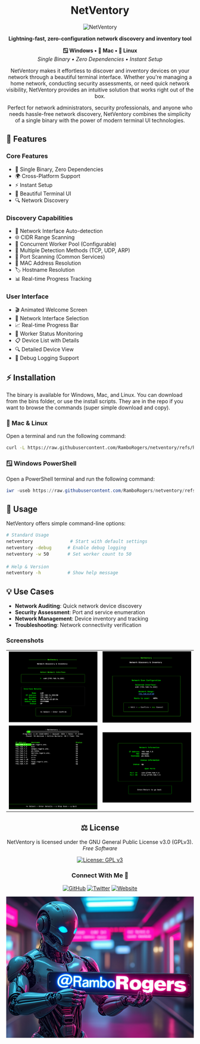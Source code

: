 <div align="center">

# NetVentory

![NetVentory](media/demo.gif)

**Lightning-fast, zero-configuration network discovery and inventory tool**

<p>
  <strong>🪟 Windows • 🍎 Mac • 🐧 Linux</strong><br>
  <em>Single Binary • Zero Dependencies • Instant Setup</em>
</p>

<p>
NetVentory makes it effortless to discover and inventory devices on your network through a beautiful terminal interface. Whether you're managing a home network, conducting security assessments, or need quick network visibility, NetVentory provides an intuitive solution that works right out of the box.
</p>

<p>
Perfect for network administrators, security professionals, and anyone who needs hassle-free network discovery, NetVentory combines the simplicity of a single binary with the power of modern terminal UI technologies.
</p>

</div>

## 🌟 Features

### Core Features
- 🚀 Single Binary, Zero Dependencies
- 🌍 Cross-Platform Support
- ⚡ Instant Setup
- 🎨 Beautiful Terminal UI
- 🔍 Network Discovery

### Discovery Capabilities
- 📡 Network Interface Auto-detection
- 🌐 CIDR Range Scanning
- 🔄 Concurrent Worker Pool (Configurable)
- 🔌 Multiple Detection Methods (TCP, UDP, ARP)
- 🚪 Port Scanning (Common Services)
- 📱 MAC Address Resolution
- 🏷️ Hostname Resolution
- 📊 Real-time Progress Tracking

### User Interface
- 🎬 Animated Welcome Screen
- 🎯 Network Interface Selection
- 📈 Real-time Progress Bar
- 👥 Worker Status Monitoring
- 📋 Device List with Details
- 🔍 Detailed Device View
- 📝 Debug Logging Support

## ⚡ Installation

The binary is available for Windows, Mac, and Linux. You can download from the bins folder, or use the install scripts. They are in the repo if you want to browse the commands (super simple download and copy).

### 🐧 Mac & Linux

Open a terminal and run the following command:

```bash
curl -L https://raw.githubusercontent.com/RamboRogers/netventory/refs/heads/master/install.sh | sh
```

### 🪟 Windows PowerShell

Open a PowerShell terminal and run the following command:
```powershell
iwr -useb https://raw.githubusercontent.com/RamboRogers/netventory/refs/heads/master/install.ps1 | iex
```

## 🚀 Usage

NetVentory offers simple command-line options:

```bash
# Standard Usage
netventory              # Start with default settings
netventory -debug      # Enable debug logging
netventory -w 50       # Set worker count to 50

# Help & Version
netventory -h          # Show help message
```

## 💡 Use Cases
- **Network Auditing**: Quick network device discovery
- **Security Assessment**: Port and service enumeration
- **Network Management**: Device inventory and tracking
- **Troubleshooting**: Network connectivity verification

### Screenshots


<div align="center">
  <table>
    <tr>
      <td><img src="media/screenshot2.png" alt="NetVentory Interface Selection" width="400"/></td>
      <td><img src="media/screenshot3.png" alt="NetVentory Network Selection" width="400"/></td>
    </tr>
    <tr>
      <td><img src="media/screenshot4.png" alt="NetVentory Scanning" width="400"/></td>
      <td><img src="media/screenshot5.png" alt="NetVentory Device Details" width="400"/></td>
    </tr>
  </table>
</div>


<div align="center">

## ⚖️ License

<p>
NetVentory is licensed under the GNU General Public License v3.0 (GPLv3).<br>
<em>Free Software</em>
</p>

[![License: GPL v3](https://img.shields.io/badge/License-GPLv3-blue.svg?style=for-the-badge)](https://www.gnu.org/licenses/gpl-3.0)

### Connect With Me 🤝

[![GitHub](https://img.shields.io/badge/GitHub-RamboRogers-181717?style=for-the-badge&logo=github)](https://github.com/RamboRogers)
[![Twitter](https://img.shields.io/badge/Twitter-@rogerscissp-1DA1F2?style=for-the-badge&logo=twitter)](https://x.com/rogerscissp)
[![Website](https://img.shields.io/badge/Web-matthewrogers.org-00ADD8?style=for-the-badge&logo=google-chrome)](https://matthewrogers.org)

![RamboRogers](media/ramborogers.png)

</div>